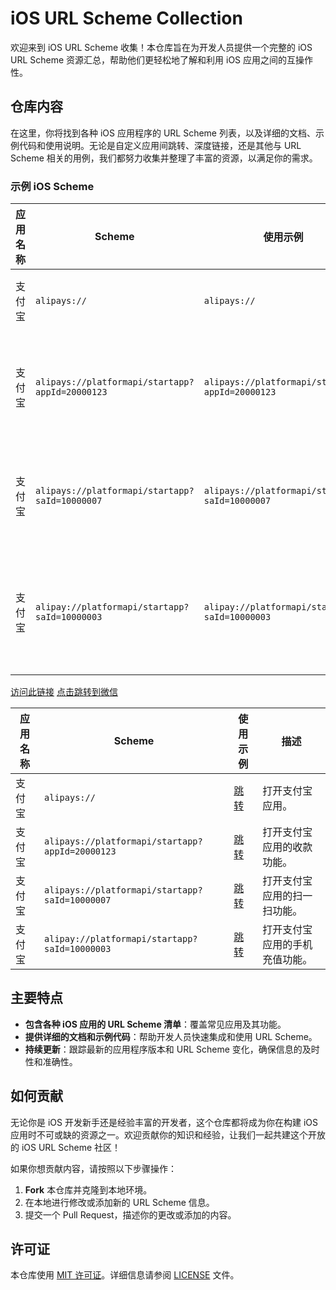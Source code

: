 # iOS URL Scheme Collection

欢迎来到 iOS URL Scheme 收集！本仓库旨在为开发人员提供一个完整的 iOS URL Scheme 资源汇总，帮助他们更轻松地了解和利用 iOS 应用之间的互操作性。

## 仓库内容

在这里，你将找到各种 iOS 应用程序的 URL Scheme 列表，以及详细的文档、示例代码和使用说明。无论是自定义应用间跳转、深度链接，还是其他与 URL Scheme 相关的用例，我们都努力收集并整理了丰富的资源，以满足你的需求。

### 示例 iOS Scheme




| 应用名称      | Scheme                                   | 使用示例                                | 描述                               |
| ------------ | ---------------------------------------- | --------------------------------------- | ---------------------------------- |
| 支付宝       | `alipays://`                             | `alipays://`                           | 打开支付宝应用。                    |
| 支付宝       | `alipays://platformapi/startapp?appId=20000123` | `alipays://platformapi/startapp?appId=20000123` | 打开支付宝应用的收款功能。  |
| 支付宝       | `alipays://platformapi/startapp?saId=10000007` | `alipays://platformapi/startapp?saId=10000007` | 打开支付宝应用的扫一扫功能。 |
| 支付宝       | `alipay://platformapi/startapp?saId=10000003` | `alipay://platformapi/startapp?saId=10000003` | 打开支付宝应用的手机充值功能。 |

[访问此链接](https://www.ydzms.com/archives/58/)
[点击跳转到微信](weixin://)



| 应用名称      | Scheme                                   | 使用示例                                | 描述                               |
| ------------ | ---------------------------------------- | --------------------------------------- | ---------------------------------- |
| 支付宝       | `alipays://`                             | [跳转](alipays://)                     | 打开支付宝应用。                    |
| 支付宝       | `alipays://platformapi/startapp?appId=20000123` | [跳转](alipays://platformapi/startapp?appId=20000123) | 打开支付宝应用的收款功能。  |
| 支付宝       | `alipays://platformapi/startapp?saId=10000007` | [跳转](alipays://platformapi/startapp?saId=10000007) | 打开支付宝应用的扫一扫功能。 |
| 支付宝       | `alipay://platformapi/startapp?saId=10000003` | [跳转](alipay://platformapi/startapp?saId=10000003) | 打开支付宝应用的手机充值功能。 |



## 主要特点

- **包含各种 iOS 应用的 URL Scheme 清单**：覆盖常见应用及其功能。
- **提供详细的文档和示例代码**：帮助开发人员快速集成和使用 URL Scheme。
- **持续更新**：跟踪最新的应用程序版本和 URL Scheme 变化，确保信息的及时性和准确性。

## 如何贡献

无论你是 iOS 开发新手还是经验丰富的开发者，这个仓库都将成为你在构建 iOS 应用时不可或缺的资源之一。欢迎贡献你的知识和经验，让我们一起共建这个开放的 iOS URL Scheme 社区！

如果你想贡献内容，请按照以下步骤操作：

1. **Fork** 本仓库并克隆到本地环境。
2. 在本地进行修改或添加新的 URL Scheme 信息。
3. 提交一个 Pull Request，描述你的更改或添加的内容。

## 许可证

本仓库使用 [MIT 许可证](LICENSE)。详细信息请参阅 [LICENSE](LICENSE) 文件。

